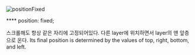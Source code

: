 ![positionFixed](https://user-images.githubusercontent.com/72768159/156287146-e6be06b1-8510-4a47-bd1b-b0f3e8114507.png)

**** position: fixed;
<p>스크롤해도 항상 같은 자리에 고정되어있다. 다른 layer에 위치하면서 layer의 맨 앞층으로 온다. Its final position is determined by the values of top, right, bottom, and left.</p>